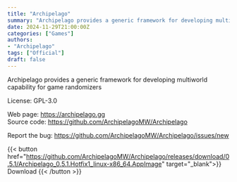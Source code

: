 ```yaml
---
title: "Archipelago"
summary: "Archipelago provides a generic framework for developing multiworld capability for game randomizers"
date: 2024-11-29T21:00:00Z
categories: ["Games"]
authors:
- "Archipelago"
tags: ["Official"]
draft: false
---
```


Archipelago provides a generic framework for developing multiworld capability for game randomizers

License: GPL-3.0

Web page: <https://archipelago.gg>  
Source code: <https://github.com/ArchipelagoMW/Archipelago>

Report the bug: <https://github.com/ArchipelagoMW/Archipelago/issues/new>  

{{< button href="https://github.com/ArchipelagoMW/Archipelago/releases/download/0.5.1/Archipelago_0.5.1.Hotfix1_linux-x86_64.AppImage" target="_blank">}}
Download
{{< /button >}}